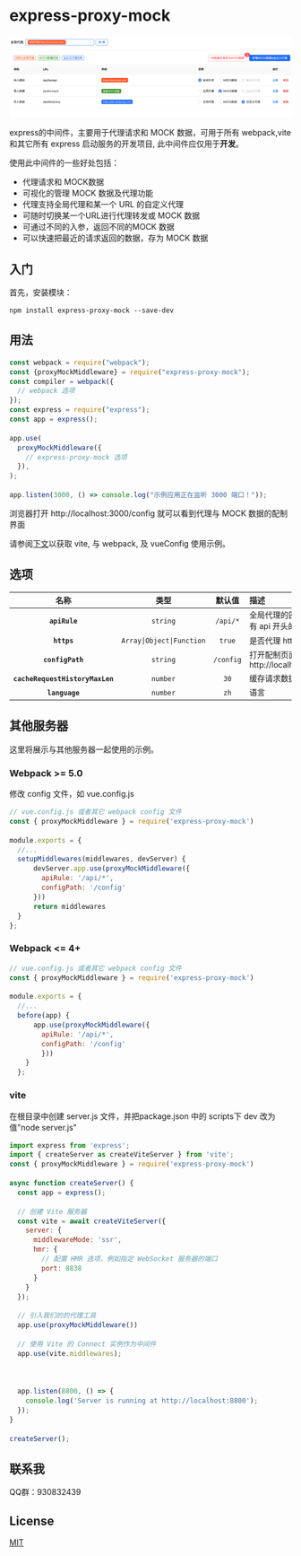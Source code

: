 
# express-proxy-mock

![描述](./public/proxymock.png)

express的中间件，主要用于代理请求和 MOCK 数据，可用于所有 webpack,vite和其它所有 express 启动服务的开发项目,
此中间件应仅用于**开发**。

使用此中间件的一些好处包括：

- 代理请求和 MOCK数据
- 可视化的管理 MOCK 数据及代理功能
- 代理支持全局代理和某一个 URL 的自定义代理
- 可随时切换某一个URL进行代理转发或 MOCK 数据
- 可通过不同的入参，返回不同的MOCK 数据
- 可以快速把最近的请求返回的数据，存为 MOCK 数据

## 入门

首先，安装模块：

```console
npm install express-proxy-mock --save-dev
```

## 用法

```js
const webpack = require("webpack");
const {proxyMockMiddleware} = require("express-proxy-mock");
const compiler = webpack({
  // webpack 选项
});
const express = require("express");
const app = express();

app.use(
  proxyMockMiddleware({
    // express-proxy-mock 选项
  }),
);

app.listen(3000, () => console.log("示例应用正在监听 3000 端口！"));
```
浏览器打开 http://localhost:3000/config 就可以看到代理与 MOCK 数据的配制界面

请参阅[下文](#其他服务器)以获取 vite, 与 webpack, 及 vueConfig 使用示例。

## 选项

|                      名称                       |               类型                |                    默认值                    | 描述                                                                                                          |
| :---------------------------------------------: | :-------------------------------: | :-------------------------------------------: | :------------------------------------------------------------------------------------------------------------------- |
|            **`apiRule`**            |              `string`              |              `/api/*`              | 全局代理的匹配规则,默认为所有 api 开头的请求                                          |
|            **`https`**            |     `Array\|Object\|Function`     |                  `true`               | 是否代理 https 请求。                                                                  |
|              **`configPath`**              |         `string`         |                 `/config`                  | 打开配制页面的地址，默认为http://localhost:3000/config                     |
|          **`cacheRequestHistoryMaxLen`**          |             `number`              |                  `30`                  |  缓存请求数据的最大条数                                                          |
|          **`language`**          |             `number`              |                  `zh`                  |  语言                                                          |


## 其他服务器

这里将展示与其他服务器一起使用的示例。

### Webpack >= 5.0
修改 config 文件，如 vue.config.js

```js
// vue.config.js 或者其它 webpack config 文件
const { proxyMockMiddleware } = require('express-proxy-mock')

module.exports = {
  //...
  setupMiddlewares(middlewares, devServer) {
      devServer.app.use(proxyMockMiddleware({
        apiRule: '/api/*',
        configPath: '/config'
      }))
      return middlewares
  }
};
```

### Webpack <= 4+

```js
// vue.config.js 或者其它 webpack config 文件 
const { proxyMockMiddleware } = require('express-proxy-mock')

module.exports = {
  //...
  before(app) {
      app.use(proxyMockMiddleware({
        apiRule: '/api/*',
        configPath: '/config'
        }))
    }
  };
```

### vite

在根目录中创建 server.js 文件，并把package.json 中的 scripts下 dev 改为值"node server.js" 

```js
import express from 'express';
import { createServer as createViteServer } from 'vite';
const { proxyMockMiddleware } = require('express-proxy-mock')

async function createServer() {
  const app = express();
  
  // 创建 Vite 服务器
  const vite = await createViteServer({
    server: {
      middlewareMode: 'ssr',
      hmr: {
        // 配置 HMR 选项，例如指定 WebSocket 服务器的端口
        port: 8838
      }
    }
  });

  // 引入我们的的代理工具
  app.use(proxyMockMiddleware())

  // 使用 Vite 的 Connect 实例作为中间件
  app.use(vite.middlewares);

 

  app.listen(8800, () => {
    console.log('Server is running at http://localhost:8800');
  });
}

createServer();
```

## 联系我

QQ群：930832439

## License

[MIT](./LICENSE)
